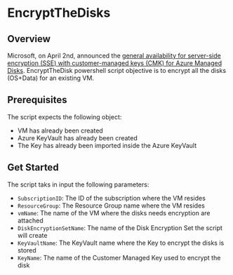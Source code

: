 # EncryptTheDisks
## Overview
Microsoft, on April 2nd, announced the [general availability for server-side encryption (SSE) with customer-managed keys (CMK) for Azure Managed Disks](<https://docs.microsoft.com/en-us/azure/virtual-machines/linux/disk-encryption>). EncryptTheDisk powershell script objective is to encrypt all the disks (OS+Data) for an existing VM.

## Prerequisites
The script expects the following object: 
* VM has already been created 
* Azure KeyVault has already been created
* The Key has already been imported inside the Azure KeyVault

## Get Started
The script taks in input the following parameters:
* `SubscriptionID`: The ID of the subscription where the VM resides
* `ResourceGroup`: The Resource Group name where the VM resides
* `vmName`: The name of the VM where the disks needs encryption are attached
* `DiskEncryptionSetName`: The name of the Disk Encryption Set the script will create
* `KeyVaultName`: The KeyVault name where the Key to encrypt the disks is stored
* `KeyName`: The name of the Customer Managed Key used to encrypt the disk
